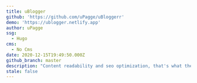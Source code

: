 ```yaml
---
title: uBlogger
github: 'https://github.com/uPagge/uBloggerr'
demo: 'https://ublogger.netlify.app'
author: uPagge
ssg:
  - Hugo
cms:
  - No Cms
date: 2020-12-15T19:49:50.000Z
github_branch: master
description: "Content readability and seo optimization, that's what the topic prioritizes."
stale: false
---
```

